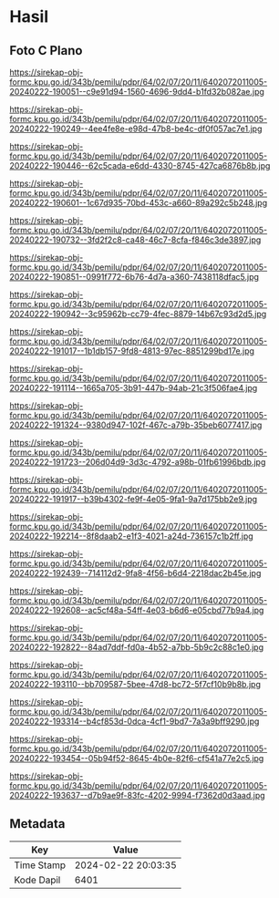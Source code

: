 # Hasil

## Foto C Plano

https://sirekap-obj-formc.kpu.go.id/343b/pemilu/pdpr/64/02/07/20/11/6402072011005-20240222-190051--c9e91d94-1560-4696-9dd4-b1fd32b082ae.jpg

https://sirekap-obj-formc.kpu.go.id/343b/pemilu/pdpr/64/02/07/20/11/6402072011005-20240222-190249--4ee4fe8e-e98d-47b8-be4c-df0f057ac7e1.jpg

https://sirekap-obj-formc.kpu.go.id/343b/pemilu/pdpr/64/02/07/20/11/6402072011005-20240222-190446--62c5cada-e6dd-4330-8745-427ca6876b8b.jpg

https://sirekap-obj-formc.kpu.go.id/343b/pemilu/pdpr/64/02/07/20/11/6402072011005-20240222-190601--1c67d935-70bd-453c-a660-89a292c5b248.jpg

https://sirekap-obj-formc.kpu.go.id/343b/pemilu/pdpr/64/02/07/20/11/6402072011005-20240222-190732--3fd2f2c8-ca48-46c7-8cfa-f846c3de3897.jpg

https://sirekap-obj-formc.kpu.go.id/343b/pemilu/pdpr/64/02/07/20/11/6402072011005-20240222-190851--0991f772-6b76-4d7a-a360-7438118dfac5.jpg

https://sirekap-obj-formc.kpu.go.id/343b/pemilu/pdpr/64/02/07/20/11/6402072011005-20240222-190942--3c95962b-cc79-4fec-8879-14b67c93d2d5.jpg

https://sirekap-obj-formc.kpu.go.id/343b/pemilu/pdpr/64/02/07/20/11/6402072011005-20240222-191017--1b1db157-9fd8-4813-97ec-8851299bd17e.jpg

https://sirekap-obj-formc.kpu.go.id/343b/pemilu/pdpr/64/02/07/20/11/6402072011005-20240222-191114--1665a705-3b91-447b-94ab-21c3f506fae4.jpg

https://sirekap-obj-formc.kpu.go.id/343b/pemilu/pdpr/64/02/07/20/11/6402072011005-20240222-191324--9380d947-102f-467c-a79b-35beb6077417.jpg

https://sirekap-obj-formc.kpu.go.id/343b/pemilu/pdpr/64/02/07/20/11/6402072011005-20240222-191723--206d04d9-3d3c-4792-a98b-01fb61996bdb.jpg

https://sirekap-obj-formc.kpu.go.id/343b/pemilu/pdpr/64/02/07/20/11/6402072011005-20240222-191917--b39b4302-fe9f-4e05-9fa1-9a7d175bb2e9.jpg

https://sirekap-obj-formc.kpu.go.id/343b/pemilu/pdpr/64/02/07/20/11/6402072011005-20240222-192214--8f8daab2-e1f3-4021-a24d-736157c1b2ff.jpg

https://sirekap-obj-formc.kpu.go.id/343b/pemilu/pdpr/64/02/07/20/11/6402072011005-20240222-192439--714112d2-9fa8-4f56-b6d4-2218dac2b45e.jpg

https://sirekap-obj-formc.kpu.go.id/343b/pemilu/pdpr/64/02/07/20/11/6402072011005-20240222-192608--ac5cf48a-54ff-4e03-b6d6-e05cbd77b9a4.jpg

https://sirekap-obj-formc.kpu.go.id/343b/pemilu/pdpr/64/02/07/20/11/6402072011005-20240222-192822--84ad7ddf-fd0a-4b52-a7bb-5b9c2c88c1e0.jpg

https://sirekap-obj-formc.kpu.go.id/343b/pemilu/pdpr/64/02/07/20/11/6402072011005-20240222-193110--bb709587-5bee-47d8-bc72-5f7cf10b9b8b.jpg

https://sirekap-obj-formc.kpu.go.id/343b/pemilu/pdpr/64/02/07/20/11/6402072011005-20240222-193314--b4cf853d-0dca-4cf1-9bd7-7a3a9bff9290.jpg

https://sirekap-obj-formc.kpu.go.id/343b/pemilu/pdpr/64/02/07/20/11/6402072011005-20240222-193454--05b94f52-8645-4b0e-82f6-cf541a77e2c5.jpg

https://sirekap-obj-formc.kpu.go.id/343b/pemilu/pdpr/64/02/07/20/11/6402072011005-20240222-193637--d7b9ae9f-83fc-4202-9994-f7362d0d3aad.jpg


## Metadata

| Key        | Value               |
| ---------- | ------------------- |
| Time Stamp | 2024-02-22 20:03:35 |
| Kode Dapil | 6401                |



